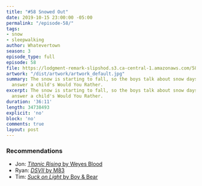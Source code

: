 ```yaml
---
title: "#58 Snowed Out"
date: 2019-10-15 23:00:00 -05:00
permalink: "/episode-58/"
tags:
- snow
- sleepwalking
author: Whatevertown
season: 3
episode_type: full
episode: 58
file: https://lodgment-remark-slipshod.s3.ca-central-1.amazonaws.com/58.mp3
artwork: "/dist/artwork/artwork_default.jpg"
summary: The snow is starting to fall, so the boys talk about snow days gone by, and
  answer a child's Would You Rather.
excerpt: The snow is starting to fall, so the boys talk about snow days gone by, and
  answer a child's Would You Rather.
duration: '36:11'
length: 34738493
explicit: 'no'
block: 'no'
comments: true
layout: post
---
```


### Recommendations
- Jon: [*Titanic Rising* by Weyes Blood](https://open.spotify.com/album/53VKICyqCf91sVkTdFrzKX?si=XLNYtzQmRE-4A8G9KGSltA)
- Ryan: [*DSVII* by M83](https://open.spotify.com/album/1euK7GgNJmBprlctpGtDC5?si=nkLTJirYQLOyTSaOujFAtw)
- Tim: [*Suck on Light* by Boy & Bear](https://open.spotify.com/album/25rb1ybijxE3mHW12iXdx3?si=PgwqGNaQQ32JoM0P9VfjKQ)
